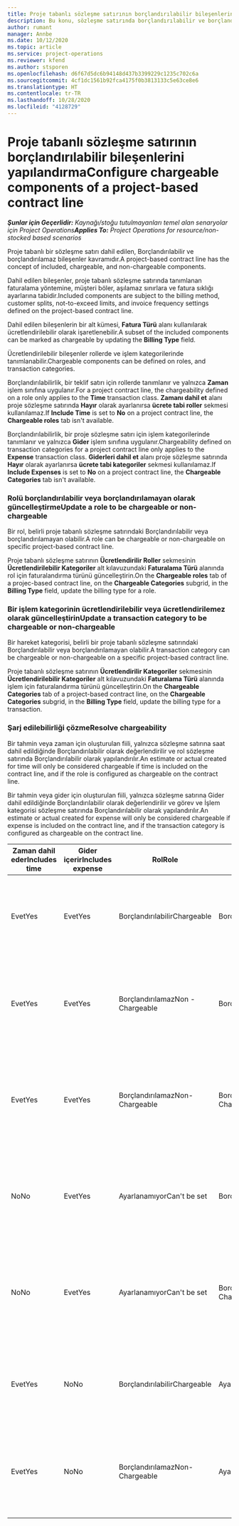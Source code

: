 ```yaml
---
title: Proje tabanlı sözleşme satırının borçlandırılabilir bileşenlerini yapılandırma
description: Bu konu, sözleşme satırında borçlandırılabilir ve borçlandırılamayan bileşenler ayarlanması hakkında bilgiler sağlar.
author: rumant
manager: Annbe
ms.date: 10/12/2020
ms.topic: article
ms.service: project-operations
ms.reviewer: kfend
ms.author: stsporen
ms.openlocfilehash: d6f67d5dc6b94148d437b3399229c1235c702c6a
ms.sourcegitcommit: 4cf1dc1561b92fca4175f0b3813133c5e63ce8e6
ms.translationtype: HT
ms.contentlocale: tr-TR
ms.lasthandoff: 10/28/2020
ms.locfileid: "4128729"
---
```

# <a name="configure-chargeable-components-of-a-project-based-contract-line"></a><span data-ttu-id="42726-103">Proje tabanlı sözleşme satırının borçlandırılabilir bileşenlerini yapılandırma</span><span class="sxs-lookup"><span data-stu-id="42726-103">Configure chargeable components of a project-based contract line</span></span>

<span data-ttu-id="42726-104">_**Şunlar için Geçerlidir:** Kaynağı/stoğu tutulmayanları temel alan senaryolar için Project Operations_</span><span class="sxs-lookup"><span data-stu-id="42726-104">_**Applies To:** Project Operations for resource/non-stocked based scenarios_</span></span>

<span data-ttu-id="42726-105">Proje tabanlı bir sözleşme satırı dahil edilen, Borçlandırılabilir ve borçlandırılamaz bileşenler kavramıdır.</span><span class="sxs-lookup"><span data-stu-id="42726-105">A project-based contract line has the concept of included, chargeable, and non-chargeable components.</span></span>

<span data-ttu-id="42726-106">Dahil edilen bileşenler, proje tabanlı sözleşme satırında tanımlanan faturalama yöntemine, müşteri böler, aşılamaz sınırlara ve fatura sıklığı ayarlarına tabidir.</span><span class="sxs-lookup"><span data-stu-id="42726-106">Included components are subject to the billing method, customer splits, not-to-exceed limits, and invoice frequency settings defined on the project-based contract line.</span></span>

<span data-ttu-id="42726-107">Dahil edilen bileşenlerin bir alt kümesi, **Fatura Türü** alanı kullanılarak ücretlendirilebilir olarak işaretlenebilir.</span><span class="sxs-lookup"><span data-stu-id="42726-107">A subset of the included components can be marked as chargeable by updating the **Billing Type** field.</span></span>

<span data-ttu-id="42726-108">Ücretlendirilebilir bileşenler rollerde ve işlem kategorilerinde tanımlanabilir.</span><span class="sxs-lookup"><span data-stu-id="42726-108">Chargeable components can be defined on roles, and transaction categories.</span></span>

<span data-ttu-id="42726-109">Borçlandırılabilirlik, bir teklif satırı için rollerde tanımlanır ve yalnızca **Zaman** işlem sınıfına uygulanır.</span><span class="sxs-lookup"><span data-stu-id="42726-109">For a project contract line, the chargeability defined on a role only applies to the **Time** transaction class.</span></span> <span data-ttu-id="42726-110">**Zamanı dahil et** alanı proje sözleşme satırında **Hayır** olarak ayarlanırsa **ücrete tabi roller** sekmesi kullanılamaz.</span><span class="sxs-lookup"><span data-stu-id="42726-110">If **Include Time** is set to **No** on a project contract line, the **Chargeable roles** tab isn't available.</span></span>

<span data-ttu-id="42726-111">Borçlandırılabilirlik, bir proje sözleşme satırı için işlem kategorilerinde tanımlanır ve yalnızca **Gider** işlem sınıfına uygulanır.</span><span class="sxs-lookup"><span data-stu-id="42726-111">Chargeability defined on transaction categories for a project contract line only applies to the **Expense** transaction class.</span></span> <span data-ttu-id="42726-112">**Giderleri dahil et** alanı proje sözleşme satırında **Hayır** olarak ayarlanırsa **ücrete tabi kategoriler** sekmesi kullanılamaz.</span><span class="sxs-lookup"><span data-stu-id="42726-112">If **Include Expenses** is set to **No** on a project contract line, the **Chargeable Categories** tab isn't available.</span></span>

### <a name="update-a-role-to-be-chargeable-or-non-chargeable"></a><span data-ttu-id="42726-113">Rolü borçlandırılabilir veya borçlandırılamayan olarak güncelleştirme</span><span class="sxs-lookup"><span data-stu-id="42726-113">Update a role to be chargeable or non-chargeable</span></span>

<span data-ttu-id="42726-114">Bir rol, belirli proje tabanlı sözleşme satırındaki Borçlandırılabilir veya borçlandırılamayan olabilir.</span><span class="sxs-lookup"><span data-stu-id="42726-114">A role can be chargeable or non-chargeable on specific project-based contract line.</span></span>

<span data-ttu-id="42726-115">Proje tabanlı sözleşme satırının **Ücretlendirilir Roller** sekmesinin **Ücretlendirilebilir Kategoriler** alt kılavuzundaki **Faturalama Türü** alanında rol için faturalandırma türünü güncelleştirin.</span><span class="sxs-lookup"><span data-stu-id="42726-115">On the **Chargeable roles** tab of a projec-based contract line, on the **Chargeable Categories** subgrid, in the **Billing Type** field, update the billing type for a role.</span></span>

### <a name="update-a-transaction-category-to-be-chargeable-or-non-chargeable"></a><span data-ttu-id="42726-116">Bir işlem kategorinin ücretlendirilebilir veya ücretlendirilemez olarak güncelleştirin</span><span class="sxs-lookup"><span data-stu-id="42726-116">Update a transaction category to be chargeable or non-chargeable</span></span>

<span data-ttu-id="42726-117">Bir hareket kategorisi, belirli bir proje tabanlı sözleşme satırındaki Borçlandırılabilir veya borçlandırılamayan olabilir.</span><span class="sxs-lookup"><span data-stu-id="42726-117">A transaction category can be chargeable or non-chargeable on a specific project-based contract line.</span></span>

<span data-ttu-id="42726-118">Proje tabanlı sözleşme satırının **Ücretlendirilir Kategoriler** sekmesinin **Ücretlendirilebilir Kategoriler** alt kılavuzundaki **Faturalama Türü** alanında işlem için faturalandırma türünü güncelleştirin.</span><span class="sxs-lookup"><span data-stu-id="42726-118">On the **Chargeable Categories** tab of a project-based contract line, on the **Chargeable Categories** subgrid, in the **Billing Type** field, update the billing type for a transaction.</span></span>

### <a name="resolve-chargeability"></a><span data-ttu-id="42726-119">Şarj edilebilirliği çözme</span><span class="sxs-lookup"><span data-stu-id="42726-119">Resolve chargeability</span></span>

<span data-ttu-id="42726-120">Bir tahmin veya zaman için oluşturulan fiili, yalnızca sözleşme satırına saat dahil edildiğinde Borçlandırılabilir olarak değerlendirilir ve rol sözleşme satırında Borçlandırılabilir olarak yapılandırılır.</span><span class="sxs-lookup"><span data-stu-id="42726-120">An estimate or actual created for time will only be considered chargeable if time is included on the contract line, and if the role is configured as chargeable on the contract line.</span></span>

<span data-ttu-id="42726-121">Bir tahmin veya gider için oluşturulan fiili, yalnızca sözleşme satırına Gider dahil edildiğinde Borçlandırılabilir olarak değerlendirilir ve görev ve İşlem kategorisi sözleşme satırında Borçlandırılabilir olarak yapılandırılır.</span><span class="sxs-lookup"><span data-stu-id="42726-121">An estimate or actual created for expense will only be considered chargeable if expense is included on the contract line, and if the transaction category is configured as chargeable on the contract line.</span></span>

| <span data-ttu-id="42726-122">Zaman dahil eder</span><span class="sxs-lookup"><span data-stu-id="42726-122">Includes time</span></span> | <span data-ttu-id="42726-123">Gider içerir</span><span class="sxs-lookup"><span data-stu-id="42726-123">Includes expense</span></span> | <span data-ttu-id="42726-124">Rol</span><span class="sxs-lookup"><span data-stu-id="42726-124">Role</span></span> | <span data-ttu-id="42726-125">Kategori</span><span class="sxs-lookup"><span data-stu-id="42726-125">Category</span></span> | <span data-ttu-id="42726-126">Görev</span><span class="sxs-lookup"><span data-stu-id="42726-126">Task</span></span> |
| --- | --- | --- | --- | --- |
| <span data-ttu-id="42726-127">Evet</span><span class="sxs-lookup"><span data-stu-id="42726-127">Yes</span></span> | <span data-ttu-id="42726-128">Evet</span><span class="sxs-lookup"><span data-stu-id="42726-128">Yes</span></span> | <span data-ttu-id="42726-129">Borçlandırılabilir</span><span class="sxs-lookup"><span data-stu-id="42726-129">Chargeable</span></span> | <span data-ttu-id="42726-130">Borçlandırılabilir</span><span class="sxs-lookup"><span data-stu-id="42726-130">Chargeable</span></span> | <span data-ttu-id="42726-131">Bir Zaman fiili faturalama: Ücretli</span><span class="sxs-lookup"><span data-stu-id="42726-131">Billing on a time actual: Chargeable</span></span> </br><span data-ttu-id="42726-132">Geçerli gider faturalama türü: Borçlandırılabilir</span><span class="sxs-lookup"><span data-stu-id="42726-132">Billing type on an expense actual: Chargeable</span></span> |
| <span data-ttu-id="42726-133">Evet</span><span class="sxs-lookup"><span data-stu-id="42726-133">Yes</span></span> | <span data-ttu-id="42726-134">Evet</span><span class="sxs-lookup"><span data-stu-id="42726-134">Yes</span></span> | <span data-ttu-id="42726-135">Borçlandırılamaz</span><span class="sxs-lookup"><span data-stu-id="42726-135">Non - Chargeable</span></span> | <span data-ttu-id="42726-136">Borçlandırılabilir</span><span class="sxs-lookup"><span data-stu-id="42726-136">Chargeable</span></span> | <span data-ttu-id="42726-137">Bir Zaman fiili faturalama: Ücretlendirilemez</span><span class="sxs-lookup"><span data-stu-id="42726-137">Billing on a time actual: Non-Chargeable</span></span> </br><span data-ttu-id="42726-138">Geçerli gider faturalama türü: Borçlandırılabilir</span><span class="sxs-lookup"><span data-stu-id="42726-138">Billing type on an expense actual: Chargeable</span></span> |
| <span data-ttu-id="42726-139">Evet</span><span class="sxs-lookup"><span data-stu-id="42726-139">Yes</span></span> | <span data-ttu-id="42726-140">Evet</span><span class="sxs-lookup"><span data-stu-id="42726-140">Yes</span></span> | <span data-ttu-id="42726-141">Borçlandırılamaz</span><span class="sxs-lookup"><span data-stu-id="42726-141">Non-Chargeable</span></span> | <span data-ttu-id="42726-142">Borçlandırılamaz</span><span class="sxs-lookup"><span data-stu-id="42726-142">Non-Chargeable</span></span> | <span data-ttu-id="42726-143">Bir Zaman fiili faturalama: Ücretlendirilemez</span><span class="sxs-lookup"><span data-stu-id="42726-143">Billing on a time actual: Non-Chargeable</span></span> </br><span data-ttu-id="42726-144">Geçerli gider faturalama türü: Borçlandırılamaz</span><span class="sxs-lookup"><span data-stu-id="42726-144">Billing type on an expense actual: Non-Chargeable</span></span> |
| <span data-ttu-id="42726-145">No</span><span class="sxs-lookup"><span data-stu-id="42726-145">No</span></span> | <span data-ttu-id="42726-146">Evet</span><span class="sxs-lookup"><span data-stu-id="42726-146">Yes</span></span> | <span data-ttu-id="42726-147">Ayarlanamıyor</span><span class="sxs-lookup"><span data-stu-id="42726-147">Can't be set</span></span> | <span data-ttu-id="42726-148">Borçlandırılabilir</span><span class="sxs-lookup"><span data-stu-id="42726-148">Chargeable</span></span> | <span data-ttu-id="42726-149">Bir Zaman fiili faturalama: Kullanılamaz</span><span class="sxs-lookup"><span data-stu-id="42726-149">Billing on a time actual: Not available</span></span> </br><span data-ttu-id="42726-150">Geçerli gider faturalama türü: Borçlandırılabilir</span><span class="sxs-lookup"><span data-stu-id="42726-150">Billing type on an expense actual:Chargeable</span></span> |
| <span data-ttu-id="42726-151">No</span><span class="sxs-lookup"><span data-stu-id="42726-151">No</span></span> | <span data-ttu-id="42726-152">Evet</span><span class="sxs-lookup"><span data-stu-id="42726-152">Yes</span></span> | <span data-ttu-id="42726-153">Ayarlanamıyor</span><span class="sxs-lookup"><span data-stu-id="42726-153">Can't be set</span></span> | <span data-ttu-id="42726-154">Borçlandırılamaz</span><span class="sxs-lookup"><span data-stu-id="42726-154">Non-Chargeable</span></span> | <span data-ttu-id="42726-155">Bir Zaman fiili faturalama: Kullanılamaz</span><span class="sxs-lookup"><span data-stu-id="42726-155">Billing on a time actual: Not available</span></span> </br><span data-ttu-id="42726-156">Geçerli gider faturalama türü: Borçlandırılamaz</span><span class="sxs-lookup"><span data-stu-id="42726-156">Billing type on an expense actual: Non-chargeable</span></span> |
| <span data-ttu-id="42726-157">Evet</span><span class="sxs-lookup"><span data-stu-id="42726-157">Yes</span></span> | <span data-ttu-id="42726-158">No</span><span class="sxs-lookup"><span data-stu-id="42726-158">No</span></span> | <span data-ttu-id="42726-159">Borçlandırılabilir</span><span class="sxs-lookup"><span data-stu-id="42726-159">Chargeable</span></span> | <span data-ttu-id="42726-160">Ayarlanamıyor</span><span class="sxs-lookup"><span data-stu-id="42726-160">Can't be set</span></span> | <span data-ttu-id="42726-161">Bir Zaman fiili faturalama: Ücretli</span><span class="sxs-lookup"><span data-stu-id="42726-161">Billing on a time actual: Chargeable</span></span> </br><span data-ttu-id="42726-162">Geçerli gider faturalama türü: Kullanılamaz</span><span class="sxs-lookup"><span data-stu-id="42726-162">Billing type on an expense actual: Not available</span></span> |
| <span data-ttu-id="42726-163">Evet</span><span class="sxs-lookup"><span data-stu-id="42726-163">Yes</span></span> | <span data-ttu-id="42726-164">No</span><span class="sxs-lookup"><span data-stu-id="42726-164">No</span></span> | <span data-ttu-id="42726-165">Borçlandırılamaz</span><span class="sxs-lookup"><span data-stu-id="42726-165">Non-Chargeable</span></span> | <span data-ttu-id="42726-166">Ayarlanamıyor</span><span class="sxs-lookup"><span data-stu-id="42726-166">Can't be set</span></span> | <span data-ttu-id="42726-167">Bir Zaman fiili faturalama: Ücretlendirilemez</span><span class="sxs-lookup"><span data-stu-id="42726-167">Billing on a time actual: Non-chargeable</span></span> </br> <span data-ttu-id="42726-168">Geçerli gider faturalama türü: Kullanılamaz</span><span class="sxs-lookup"><span data-stu-id="42726-168">Billing type on an expense actual: Not available</span></span> |
